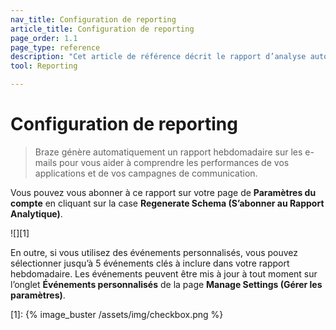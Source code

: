 ```yaml
---
nav_title: Configuration de reporting
article_title: Configuration de reporting
page_order: 1.1
page_type: reference
description: "Cet article de référence décrit le rapport d’analyse automatique fourni par Braze."
tool: Reporting

---
```


# Configuration de reporting

> Braze génère automatiquement un rapport hebdomadaire sur les e-mails pour vous aider à comprendre les performances de vos applications et de vos campagnes de communication. 

Vous pouvez vous abonner à ce rapport sur votre page de **Paramètres du compte** en cliquant sur la case **Regenerate Schema (S’abonner au Rapport Analytique)**.

![][1]

En outre, si vous utilisez des événements personnalisés, vous pouvez sélectionner jusqu’à 5 événements clés à inclure dans votre rapport hebdomadaire. Les événements peuvent être mis à jour à tout moment sur l’onglet **Événements personnalisés** de la page **Manage Settings (Gérer les paramètres)**.

[1]: {% image_buster /assets/img/checkbox.png %}